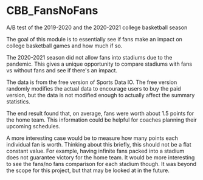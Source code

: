 # CBB_FansNoFans
A/B test of the 2019-2020 and the 2020-2021 college basketball season

The goal of this module is to essentially see if fans make an impact on college basketball games and how much if so.

The 2020-2021 season did not allow fans into stadiums due to the pandemic. This gives a unique opportunity to compare stadiums with fans vs without fans and see if there's an impact.

The data is from the free version of Sports Data IO. The free version randomly modifies the actual data to encourage users to buy the paid version, but the data is not modified enough to actually affect the summary statistics.

The end result found that, on average, fans were worth about 1.5 points for the home team. This information could be helpful for coaches planning their upcoming schedules.

A more interesting case would be to measure how many points each individual fan is worth. Thinking about this briefly, this should not be a flat constant value. For example, having infinite fans packed into a stadium does not guarantee victory for the home team. It would be more interesting to see the fans/no fans comparison for each stadium though. It was beyond the scope for this project, but that may be looked at in the future.

